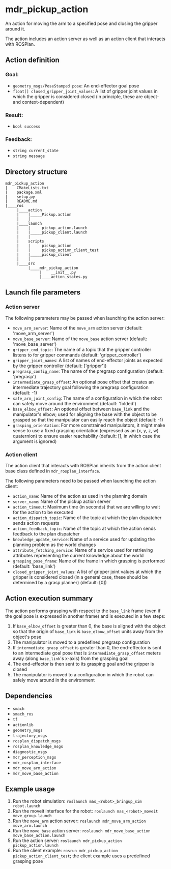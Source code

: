 # mdr_pickup_action

An action for moving the arm to a specified pose and closing the gripper around it.

The action includes an action server as well as an action client that interacts with ROSPlan.

## Action definition

### Goal:

* ``geometry_msgs/PoseStamped pose``: An end-effector goal pose
* ``float[] closed_gripper_joint_values``: A list of gripper joint values in which the gripper is considered closed (in principle, these are object- and context-dependent)

### Result:

* ``bool success``

### Feedback:

* ``string current_state``
* ``string message``

## Directory structure

```
mdr_pickup_action
|    CMakeLists.txt
|    package.xml
|    setup.py
|    README.md
|____ros
     |____action
     |    |_____Pickup.action
     |    |
     |____launch
     |    |     pickup_action.launch
     |    |_____pickup_client.launch
     |    |
     |    scripts
     |    |     pickup_action
     |    |     pickup_action_client_test
     |    |_____pickup_client
     |    |
     |____src
          |____mdr_pickup_action
               |    __init__.py
               |____action_states.py
```

## Launch file parameters

### Action server

The following parameters may be passed when launching the action server:
* ``move_arm_server``: Name of the `move_arm` action server (default: 'move_arm_server')
* ``move_base_server``: Name of the `move_base` action server (default: 'move_base_server')
* ``gripper_cmd_topic``: The name of a topic that the gripper controller listens to for gripper commands (default: 'gripper_controller')
* ``gripper_joint_names``: A list of names of end-effector joints as expected by the gripper controller (default: ['gripper'])
* ``pregrasp_config_name``: The name of the pregrasp configuration (default: 'pregrasp')
* ``intermediate_grasp_offset``: An optional pose offset that creates an intermediate trajectory goal following the pregrasp configuration (default: -1)
* ``safe_arm_joint_config``: The name of a configuration in which the robot can safely move around the environment (default: 'folded')
* ``base_elbow_offset``: An optional offset between `base_link` and the manipulator's elbow; used for aligning the base with the object to be grasped so that the manipulator can easily reach the object (default: -1)
* ``grasping_orientation``: For more constrained manipulators, it might make sense to use a fixed grasping orientation (expressed as an (x, y, z, w) quaternion) to ensure easier reachability (default: [], in which case the argument is ignored)

### Action client

The action client that interacts with ROSPlan inherits from the action client base class defined in ``mdr_rosplan_interface``.

The following parameters need to be passed when launching the action client:
* ``action_name``: Name of the action as used in the planning domain
* ``server_name``: Name of the pickup action server
* ``action_timeout``: Maximum time (in seconds) that we are willing to wait for the action to be executed
* ``action_dispatch_topic``: Name of the topic at which the plan dispatcher sends action requests
* ``action_feedback_topic``: Name of the topic at which the action sends feedback to the plan dispatcher
* ``knowledge_update_service``: Name of a service used for updating the planning problem as the world changes
* ``attribute_fetching_service``: Name of a service used for retrieving attributes representing the current knowledge about the world
* ``grasping_pose_frame``: Name of the frame in which grasping is performed (default: 'base_link')
* ``closed_gripper_joint_values``: A list of gripper joint values at which the gripper is considered closed (in a general case, these should be determined by a grasp planner) (default: [0])

## Action execution summary

The action performs grasping with respect to the `base_link` frame (even if the goal pose is expressed in another frame) and is executed in a few steps:
1. If ``base_elbow_offset`` is greater than 0, the base is aligned with the object so that the origin of `base_link` is ``base_elbow_offset`` units away from the object's pose
2. The manipulator is moved to a predefined pregrasp configuration
3. If ``intermediate_grasp_offset`` is greater than 0, the end-effector is sent to an intermediate goal pose that is ``intermediate_grasp_offset`` meters away (along `base_link`'s x-axis) from the grasping goal
4. The end-effector is then sent to its grasping goal and the gripper is closed
5. The manipulator is moved to a configuration in which the robot can safely move around in the environment

## Dependencies

* ``smach``
* ``smach_ros``
* ``tf``
* ``actionlib``
* ``geometry_msgs``
* ``trajectory_msgs``
* ``rosplan_dispatch_msgs``
* ``rosplan_knowledge_msgs``
* ``diagnostic_msgs``
* ``mcr_perception_msgs``
* ``mdr_rosplan_interface``
* ``mdr_move_arm_action``
* ``mdr_move_base_action``

## Example usage

1. Run the robot simulation: ``roslaunch mas_<robot>_bringup_sim robot.launch``
2. Run the moveit interface for the robot: ``roslaunch mas_<robot>_moveit move_group.launch``
3. Run the ``move_arm`` action server: ``roslaunch mdr_move_arm_action move_arm.launch``
4. Run the ``move_base`` action server: ``roslaunch mdr_move_base_action move_base_action.launch``
5. Run the action server: ``roslaunch mdr_pickup_action pickup_action.launch``
6. Run the client example: ``rosrun mdr_pickup_action pickup_action_client_test``; the client example uses a predefined grasping pose
